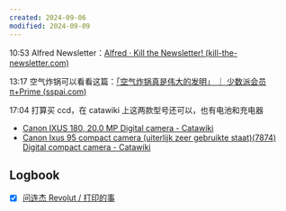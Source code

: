 ```yaml
---
created: 2024-09-06
modified: 2024-09-09
---
```

10:53
Alfred Newsletter：[Alfred · Kill the Newsletter! (kill-the-newsletter.com)](https://kill-the-newsletter.com/feeds/fexy46bs1eb3tsu7op7i)

13:17
空气炸锅可以看看这篇：[「空气炸锅真是伟大的发明」 ｜ 少数派会员 π+Prime (sspai.com)](https://sspai.com/prime/story/air-fryer-recipes)

17:04
打算买 ccd，在 catawiki 上这两款型号还可以，也有电池和充电器
+ [Canon IXUS 180, 20.0 MP Digital camera - Catawiki](https://www.catawiki.com/en/l/88048863-canon-ixus-180-20-0-mp-digital-camera)
+ [Canon Ixus 95 compact camera (uiterlijk zeer gebruikte staat)(7874) Digital compact camera - Catawiki](https://www.catawiki.com/en/l/88005533-canon-ixus-95-compact-camera-uiterlijk-zeer-gebruikte-staat-7874-digital-compact-camera)



## Logbook
- [x] [问连杰 Revolut / 打印的事](things:///show?id=CzeXTuH7iPvVwTNRKosHJR)